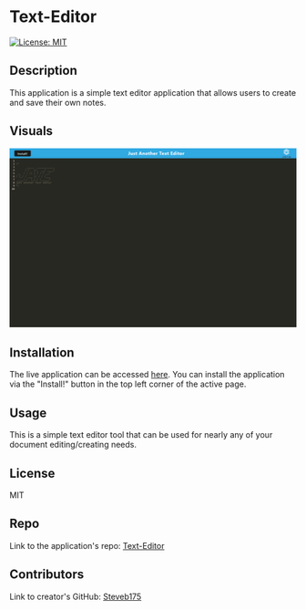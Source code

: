 # Text-Editor

[![License: MIT](https://img.shields.io/badge/License-MIT-yellow.svg)](https://opensource.org/licenses/MIT)
## Description
This application is a simple text editor application that allows users to create and save their own notes.

## Visuals
![Note Taker Page](/images/jatepic.PNG)  
 

## Installation
The live application can be accessed [here](https://stormy-brushlands-44550-f24d156090cf.herokuapp.com/). You can install the application via the "Install!" button in the top left corner of the active page.

## Usage
This is a simple text editor tool that can be used for nearly any of your document editing/creating needs.

## License
MIT
## Repo
Link to the application's repo: [Text-Editor](https://github.com/Steveb175/Text-Editor)

## Contributors
Link to creator's GitHub: [Steveb175](https://github.com/Steveb175)